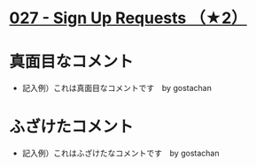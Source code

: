 # [027 - Sign Up Requests （★2）](https://atcoder.jp/contests/typical90/tasks/typical90_aa)


# 真面目なコメント
* 記入例）これは真面目なコメントです　by gostachan


# ふざけたコメント
* 記入例）これはふざけたなコメントです　by gostachan